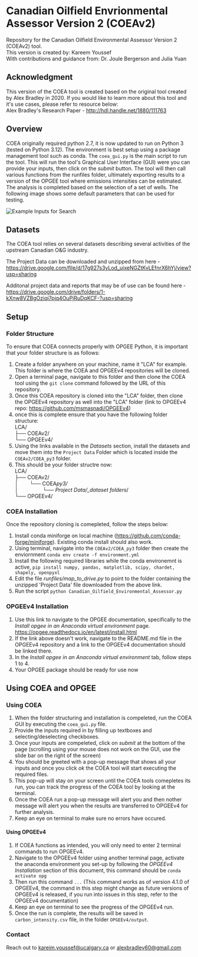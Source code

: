 # Canadian Oilfield Envrionmental Assessor Version 2 (COEAv2)

Repository for the Canadian Oilfield Environmental Assessor Version 2 (COEAv2) tool.  
This version is created by: Kareem Youssef  
With contributions and guidance from: Dr. Joule Bergerson and Julia Yuan

## Acknowledgment

This version of the COEA tool is created based on the original tool created by Alex Bradley in 2020. If you would like to learn more about this tool and it's use cases, please refer to resource below:  
Alex Bradley's Research Paper - http://hdl.handle.net/1880/111763

## Overview

COEA originally required python 2.7, it is now updated to run on Python 3 (tested on Python 3.12). The environment is best setup using a package management tool such as conda. The `coea_gui.py` is the main script to run the tool. This will run the tool's Graphical User Interface (GUI) were you can provide your inputs, then click on the _submit_ button. The tool will then call various functions from the runfiles folder, ultimately exporting results to a version of the OPGEE tool where emissions intensities can be estimated. The analysis is completed based on the selection of a set of wells. The following image shows some default parameters that can be used for testing.

![Example Inputs for Search](images/example2.png)

## Datasets

The COEA tool relies on several datasets describing several activities of the upstream Canadian O&G industry.

The Project Data can be downloaded and unzipped from here - https://drive.google.com/file/d/17g927s3yLod_ujxeNGZtKvLEfnrX6hYj/view?usp=sharing

Additonal project data and reports that may be of use can be found here - https://drive.google.com/drive/folders/1-kXnw8VZBgOziqi7pjq4OuPjRuDqKCF-?usp=sharing

## Setup

### Folder Structure

To ensure that COEA connects properly with OPGEE Python, it is important that your folder structure is as follows:

1. Create a folder anywhere on your machine, name it "LCA" for example. This folder is where the COEA and OPGEEv4 repositories will be cloned.
2. Open a terminal page, navigate to this folder and then clone the COEA tool using the `git clone` command followed by the URL of this repository.
3. Once this COEA repository is cloned into the "LCA" folder, then clone the OPGEEv4 repository as well into the "LCA" folder (link to OPGEEv4 repo: https://github.com/msmasnadi/OPGEEv4)
4. once this is complete ensure that you have the following folder structure:  
   LCA/  
   ├── COEAv2/  
   └── OPGEEv4/
5. Using the links available in the _Datasets_ section, install the datasets and move them into the `Project Data` Folder which is located inside the `COEAv2/COEA_py3` folder.
6. This should be your folder structre now:  
   LCA/  
   ├── COEAv2/  
   │ &nbsp;&nbsp;&nbsp;&nbsp;&nbsp;&nbsp;&nbsp;└── COEA*py3/  
   │ &nbsp;&nbsp;&nbsp;&nbsp;&nbsp;&nbsp;&nbsp;&nbsp;&nbsp;&nbsp;&nbsp;&nbsp;&nbsp;&nbsp;&nbsp;&nbsp;└── Project Data/\_dataset folders*/  
   └── OPGEEv4/

### COEA Installation

Once the repository cloning is comepleted, follow the steps below:

1. Install conda miniforge on local machine (https://github.com/conda-forge/miniforge). Existing conda install should also work.
2. Using terminal, navigate into the `COEAv2/COEA_py3` folder then create the enviornment `conda env create -f environment.yml`
3. Install the following required libraries while the conda environemnt is active, `pip install numpy, pandas, matplotlib, scipy, chardet, shapely, openpyxl`
4. Edit the file _runfiles/map_to_drive.py_ to point to the folder containing the unzipped 'Project Data' file downloaded from the above link.
5. Run the script `python Canadian_Oilfield_Environmental_Assessor.py`

### OPGEEv4 Installation

1. Use this link to navigate to the OPGEE documentation, specifically to the _Install opgee in an Anaconda virtual environment_ page. https://opgee.readthedocs.io/en/latest/install.html
2. If the link above doesn't work, navigate to the README.md file in the OPGEEv4 repository and a link to the OPGEEv4 documentation should be linked there.
3. In the _Install opgee in an Anaconda virtual environment_ tab, follow steps 1 to 4.
4. Your OPGEE package should be ready for use now

## Using COEA and OPGEE

### Using COEA

1. When the folder structuring and installation is compeleted, run the COEA GUI by executing the `coea_gui.py` file.
2. Provide the inputs required in by filling up textboxes and selecting/deselecting checkboxes.
3. Once your inputs are compeleted, click on _submit_ at the bottom of the page (scrolling using your mouse does not work on the GUI, use the slide bar on the right of the screen)
4. You should be greeted with a pop-up message that shows all your inputs and once you click _ok_ the COEA tool will start executing the required files.
5. This pop-up will stay on your screen until the COEA tools comepletes its run, you can track the progress of the COEA tool by looking at the terminal.
6. Once the COEA run a pop-up message will alert you and then nother message will alert you when the results are transferred to OPGEEv4 for further analysis.
7. Keep an eye on terminal to make sure no errors have occured.

#### Using OPGEEv4

1. If COEA functions as intended, you will only need to enter 2 terminal commands to run OPGEEv4.
2. Navigate to the OPGEEv4 folder using another terminal page, activate the anaconda environment you set-up by following the _OPGEEv4 Installation_ section of this document, this command should be `conda activate opg`
3. Then run this command `...` (This command works as of version 4.1.0 of OPGEEv4, the command in this step might change as future versions of OPGEEv4 is released, if you run into issues in this step, refer to the OPGEEv4 documentation)
4. Keep an eye on terminal to see the progress of the OPGEEv4 run.
5. Once the run is complete, the results will be saved in `carbon_intensity.csv` file, in the folder `OPGEEv4/output`.

### Contact

Reach out to kareim.youssef@ucalgary.ca or alexbradley60@gmail.com
